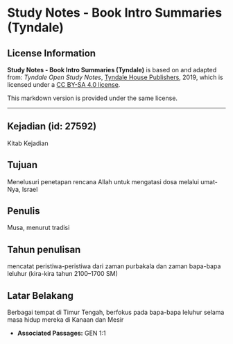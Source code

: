# Study Notes - Book Intro Summaries (Tyndale)

## License Information

**Study Notes - Book Intro Summaries (Tyndale)** is based on and adapted from: _Tyndale Open Study Notes_, [Tyndale House Publishers](https://tyndaleopenresources.com/), 2019, which is licensed under a [CC BY-SA 4.0 license](https://creativecommons.org/licenses/by-sa/4.0/legalcode.en).

This markdown version is provided under the same license.



--------------------------------

## Kejadian (id: 27592)

Kitab Kejadian

Tujuan
------

Menelusuri penetapan rencana Allah untuk mengatasi dosa melalui umat\-Nya, Israel

Penulis
-------

Musa, menurut tradisi

Tahun penulisan
---------------

mencatat peristiwa\-peristiwa dari zaman purbakala dan zaman bapa\-bapa leluhur (kira\-kira tahun 2100–1700 SM)

Latar Belakang
--------------

Berbagai tempat di Timur Tengah, berfokus pada bapa\-bapa leluhur selama masa hidup mereka di Kanaan dan Mesir

* **Associated Passages:** GEN 1:1


